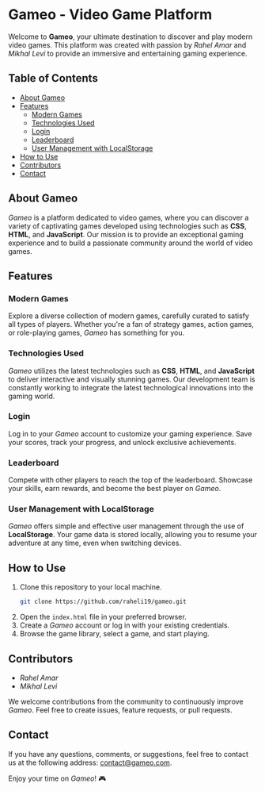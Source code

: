 # Gameo - Video Game Platform

Welcome to **Gameo**, your ultimate destination to discover and play modern video games. This platform was created with passion by *Rahel Amar* and *Mikhal Levi* to provide an immersive and entertaining gaming experience.

## Table of Contents
- [About Gameo](#about-gameo)
- [Features](#features)
  - [Modern Games](#modern-games)
  - [Technologies Used](#technologies-used)
  - [Login](#login)
  - [Leaderboard](#leaderboard)
  - [User Management with LocalStorage](#user-management-with-localstorage)
- [How to Use](#how-to-use)
- [Contributors](#contributors)
- [Contact](#contact)

## About Gameo
*Gameo* is a platform dedicated to video games, where you can discover a variety of captivating games developed using technologies such as **CSS**, **HTML**, and **JavaScript**. Our mission is to provide an exceptional gaming experience and to build a passionate community around the world of video games.

## Features

### Modern Games
Explore a diverse collection of modern games, carefully curated to satisfy all types of players. Whether you're a fan of strategy games, action games, or role-playing games, *Gameo* has something for you.

### Technologies Used
*Gameo* utilizes the latest technologies such as **CSS**, **HTML**, and **JavaScript** to deliver interactive and visually stunning games. Our development team is constantly working to integrate the latest technological innovations into the gaming world.

### Login
Log in to your *Gameo* account to customize your gaming experience. Save your scores, track your progress, and unlock exclusive achievements.

### Leaderboard
Compete with other players to reach the top of the leaderboard. Showcase your skills, earn rewards, and become the best player on *Gameo*.

### User Management with LocalStorage
*Gameo* offers simple and effective user management through the use of **LocalStorage**. Your game data is stored locally, allowing you to resume your adventure at any time, even when switching devices.

## How to Use
1. Clone this repository to your local machine.
   ```bash
   git clone https://github.com/raheli19/gameo.git
   ```
2. Open the `index.html` file in your preferred browser.
3. Create a *Gameo* account or log in with your existing credentials.
4. Browse the game library, select a game, and start playing.

## Contributors
- *Rahel Amar*
- *Mikhal Levi*

We welcome contributions from the community to continuously improve *Gameo*. Feel free to create issues, feature requests, or pull requests.

## Contact
If you have any questions, comments, or suggestions, feel free to contact us at the following address: [contact@gameo.com](mailto:contact@gameo.com).

Enjoy your time on *Gameo*! 🎮